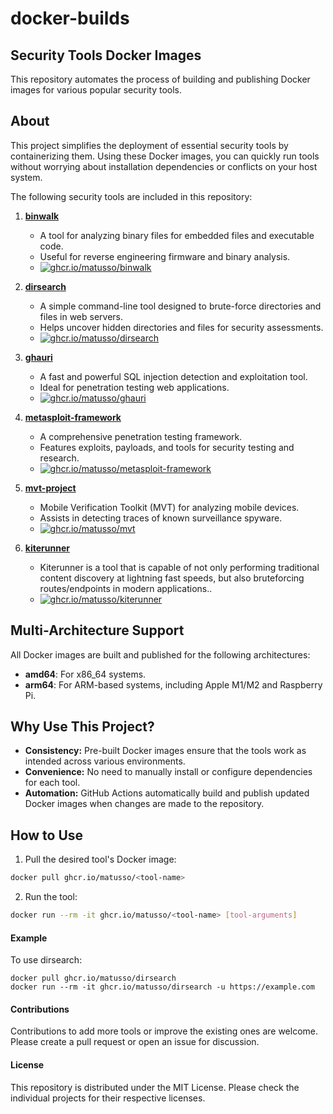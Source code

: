 # docker-builds

## Security Tools Docker Images

This repository automates the process of building and publishing Docker images for various popular security tools.

## About

This project simplifies the deployment of essential security tools by containerizing them. Using these Docker images, you can quickly run tools without worrying about installation dependencies or conflicts on your host system.

The following security tools are included in this repository:

1. **[binwalk](https://github.com/ReFirmLabs/binwalk)**  
   - A tool for analyzing binary files for embedded files and executable code.  
   - Useful for reverse engineering firmware and binary analysis.
   - [![ghcr.io/matusso/binwalk](https://github.com/matusso/docker-builds/actions/workflows/binwalk.yml/badge.svg)](https://github.com/matusso/docker-builds/actions/workflows/binwalk.yml)

2. **[dirsearch](https://github.com/maurosoria/dirsearch)**  
   - A simple command-line tool designed to brute-force directories and files in web servers.  
   - Helps uncover hidden directories and files for security assessments.
   - [![ghcr.io/matusso/dirsearch](https://github.com/matusso/docker-builds/actions/workflows/dirsearch.yml/badge.svg)](https://github.com/matusso/docker-builds/actions/workflows/dirsearch.yml)

3. **[ghauri](https://github.com/r0oth3x49/ghauri)**  
   - A fast and powerful SQL injection detection and exploitation tool.  
   - Ideal for penetration testing web applications.
   - [![ghcr.io/matusso/ghauri](https://github.com/matusso/docker-builds/actions/workflows/ghauri.yml/badge.svg)](https://github.com/matusso/docker-builds/actions/workflows/ghauri.yml)

4. **[metasploit-framework](https://github.com/rapid7/metasploit-framework)**  
   - A comprehensive penetration testing framework.  
   - Features exploits, payloads, and tools for security testing and research.
   - [![ghcr.io/matusso/metasploit-framework](https://github.com/matusso/docker-builds/actions/workflows/metasploit-framework.yml/badge.svg)](https://github.com/matusso/docker-builds/actions/workflows/metasploit-framework.yml)

5. **[mvt-project](https://github.com/mvt-project/mvt)**  
   - Mobile Verification Toolkit (MVT) for analyzing mobile devices.  
   - Assists in detecting traces of known surveillance spyware.
   - [![ghcr.io/matusso/mvt](https://github.com/matusso/docker-builds/actions/workflows/mvt-project.yml/badge.svg)](https://github.com/matusso/docker-builds/actions/workflows/mvt-project.yml)

6. **[kiterunner](https://github.com/assetnote/kiterunner)**  
   - Kiterunner is a tool that is capable of not only performing traditional content discovery at lightning fast speeds, but also bruteforcing routes/endpoints in modern applications..  
   - [![ghcr.io/matusso/kiterunner](https://github.com/matusso/docker-builds/actions/workflows/kiterunner.yml/badge.svg)](https://github.com/matusso/docker-builds/actions/workflows/kiterunner.yml)

## Multi-Architecture Support

All Docker images are built and published for the following architectures:
- **amd64**: For x86_64 systems.
- **arm64**: For ARM-based systems, including Apple M1/M2 and Raspberry Pi.

## Why Use This Project?

- **Consistency:** Pre-built Docker images ensure that the tools work as intended across various environments.  
- **Convenience:** No need to manually install or configure dependencies for each tool.  
- **Automation:** GitHub Actions automatically build and publish updated Docker images when changes are made to the repository.  

## How to Use

1. Pull the desired tool's Docker image:  
```bash
docker pull ghcr.io/matusso/<tool-name>
```

2. Run the tool:
```bash
docker run --rm -it ghcr.io/matusso/<tool-name> [tool-arguments]  
```

#### Example

To use dirsearch:

```
docker pull ghcr.io/matusso/dirsearch  
docker run --rm -it ghcr.io/matusso/dirsearch -u https://example.com  
```

#### Contributions

Contributions to add more tools or improve the existing ones are welcome. Please create a pull request or open an issue for discussion.


#### License

This repository is distributed under the MIT License. Please check the individual projects for their respective licenses.